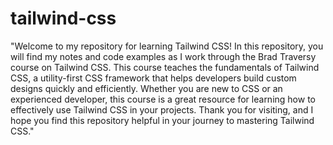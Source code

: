 # tailwind-css

"Welcome to my repository for learning Tailwind CSS! In this repository, you will find my notes and code examples as I work through the Brad Traversy course on Tailwind CSS. This course teaches the fundamentals of Tailwind CSS, a utility-first CSS framework that helps developers build custom designs quickly and efficiently. Whether you are new to CSS or an experienced developer, this course is a great resource for learning how to effectively use Tailwind CSS in your projects. Thank you for visiting, and I hope you find this repository helpful in your journey to mastering Tailwind CSS."
